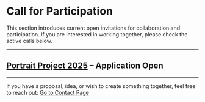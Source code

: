 # Call for Participation

This section introduces current open invitations for collaboration and participation.
If you are interested in working together, please check the active calls below.

---

## [Portrait Project 2025](https://torutakenaga.com/01_2025) – Application Open




---

If you have a proposal, idea, or wish to create something together, feel free to reach out:
[Go to Contact Page](https://torutakenaga.com/contact)
